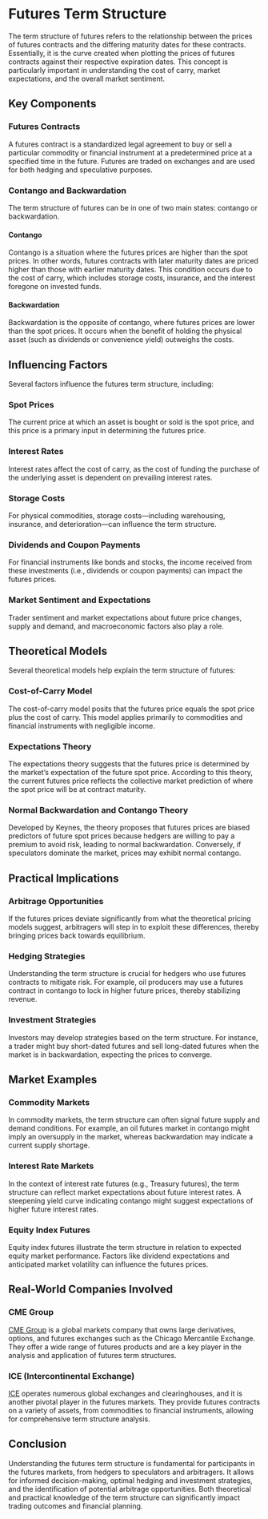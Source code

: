 # Futures Term Structure

The term structure of futures refers to the relationship between the prices of futures contracts and the differing maturity dates for these contracts. Essentially, it is the curve created when plotting the prices of futures contracts against their respective expiration dates. This concept is particularly important in understanding the cost of carry, market expectations, and the overall market sentiment. 

## Key Components

### Futures Contracts

A futures contract is a standardized legal agreement to buy or sell a particular commodity or financial instrument at a predetermined price at a specified time in the future. Futures are traded on exchanges and are used for both hedging and speculative purposes.

### Contango and Backwardation

The term structure of futures can be in one of two main states: contango or backwardation.

#### Contango

Contango is a situation where the futures prices are higher than the spot prices. In other words, futures contracts with later maturity dates are priced higher than those with earlier maturity dates. This condition occurs due to the cost of carry, which includes storage costs, insurance, and the interest foregone on invested funds.

#### Backwardation

Backwardation is the opposite of contango, where futures prices are lower than the spot prices. It occurs when the benefit of holding the physical asset (such as dividends or convenience yield) outweighs the costs.

## Influencing Factors

Several factors influence the futures term structure, including:

### Spot Prices

The current price at which an asset is bought or sold is the spot price, and this price is a primary input in determining the futures price.

### Interest Rates

Interest rates affect the cost of carry, as the cost of funding the purchase of the underlying asset is dependent on prevailing interest rates.

### Storage Costs

For physical commodities, storage costs—including warehousing, insurance, and deterioration—can influence the term structure.

### Dividends and Coupon Payments

For financial instruments like bonds and stocks, the income received from these investments (i.e., dividends or coupon payments) can impact the futures prices.

### Market Sentiment and Expectations

Trader sentiment and market expectations about future price changes, supply and demand, and macroeconomic factors also play a role.

## Theoretical Models

Several theoretical models help explain the term structure of futures:

### Cost-of-Carry Model

The cost-of-carry model posits that the futures price equals the spot price plus the cost of carry. This model applies primarily to commodities and financial instruments with negligible income.

### Expectations Theory

The expectations theory suggests that the futures price is determined by the market’s expectation of the future spot price. According to this theory, the current futures price reflects the collective market prediction of where the spot price will be at contract maturity.

### Normal Backwardation and Contango Theory

Developed by Keynes, the theory proposes that futures prices are biased predictors of future spot prices because hedgers are willing to pay a premium to avoid risk, leading to normal backwardation. Conversely, if speculators dominate the market, prices may exhibit normal contango.

## Practical Implications

### Arbitrage Opportunities

If the futures prices deviate significantly from what the theoretical pricing models suggest, arbitragers will step in to exploit these differences, thereby bringing prices back towards equilibrium.

### Hedging Strategies

Understanding the term structure is crucial for hedgers who use futures contracts to mitigate risk. For example, oil producers may use a futures contract in contango to lock in higher future prices, thereby stabilizing revenue.

### Investment Strategies

Investors may develop strategies based on the term structure. For instance, a trader might buy short-dated futures and sell long-dated futures when the market is in backwardation, expecting the prices to converge.

## Market Examples

### Commodity Markets

In commodity markets, the term structure can often signal future supply and demand conditions. For example, an oil futures market in contango might imply an oversupply in the market, whereas backwardation may indicate a current supply shortage.

### Interest Rate Markets

In the context of interest rate futures (e.g., Treasury futures), the term structure can reflect market expectations about future interest rates. A steepening yield curve indicating contango might suggest expectations of higher future interest rates.

### Equity Index Futures

Equity index futures illustrate the term structure in relation to expected equity market performance. Factors like dividend expectations and anticipated market volatility can influence the futures prices.

## Real-World Companies Involved

### CME Group

[CME Group](https://www.cmegroup.com/) is a global markets company that owns large derivatives, options, and futures exchanges such as the Chicago Mercantile Exchange. They offer a wide range of futures products and are a key player in the analysis and application of futures term structures.

### ICE (Intercontinental Exchange)

[ICE](https://www.theice.com/) operates numerous global exchanges and clearinghouses, and it is another pivotal player in the futures markets. They provide futures contracts on a variety of assets, from commodities to financial instruments, allowing for comprehensive term structure analysis.

## Conclusion

Understanding the futures term structure is fundamental for participants in the futures markets, from hedgers to speculators and arbitragers. It allows for informed decision-making, optimal hedging and investment strategies, and the identification of potential arbitrage opportunities. Both theoretical and practical knowledge of the term structure can significantly impact trading outcomes and financial planning.
